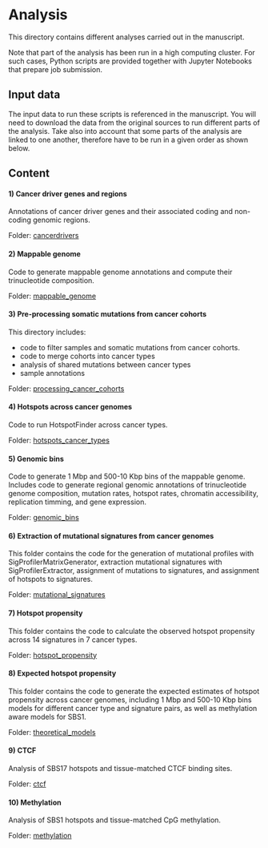 # Analysis

This directory contains different analyses carried out in the manuscript. 

Note that part of the analysis has been run in a high computing cluster. For such cases, Python scripts are provided together with Jupyter Notebooks that prepare job submission. 

## Input data

The input data to run these scripts is referenced in the manuscript. You will need to download the data from the original sources to run different parts of the analysis. Take also into account that some parts of the analysis are linked to one another, therefore have to be run in a given order as shown below. 

## Content

#### 1) Cancer driver genes and regions

Annotations of cancer driver genes and their associated coding and non-coding genomic regions. 

Folder: [cancerdrivers](https://github.com/bbglab/hotspot_propensity/tree/main/analysis/cancerdrivers)

#### 2) Mappable genome

Code to generate mappable genome annotations and compute their trinucleotide composition.

Folder: [mappable\_genome](https://github.com/bbglab/hotspot_propensity/tree/main/analysis/mappable_genome)

#### 3) Pre-processing somatic mutations from cancer cohorts

This directory includes:
- code to filter samples and somatic mutations from cancer cohorts. 
- code to merge cohorts into cancer types
- analysis of shared mutations between cancer types
- sample annotations

Folder: [processing\_cancer\_cohorts](https://github.com/bbglab/hotspot_propensity/tree/main/analysis/processing_cancer_cohorts)

#### 4) Hotspots across cancer genomes

Code to run HotspotFinder across cancer types.

Folder: [hotspots\_cancer\_types](https://github.com/bbglab/hotspot_propensity/tree/main/analysis/hotspots_cancer_types)

#### 5) Genomic bins

Code to generate 1 Mbp and 500-10 Kbp bins of the mappable genome. Includes code to generate regional genomic annotations of trinucleotide genome composition, mutation rates, hotspot rates, chromatin accessibility, replication timming, and gene expression. 

Folder: [genomic\_bins](https://github.com/bbglab/hotspot_propensity/tree/main/analysis/genomic_bins)

#### 6) Extraction of mutational signatures from cancer genomes

This folder contains the code for the generation of mutational profiles with SigProfilerMatrixGenerator, extraction mutational signatures with SigProfilerExtractor, assignment of mutations to signatures, and assignment of hotspots to signatures. 

Folder: [mutational\_signatures](https://github.com/bbglab/hotspot_propensity/tree/main/analysis/mutational_signatures/code)

#### 7) Hotspot propensity 

This folder contains the code to calculate the observed hotspot propensity across 14 signatures in 7 cancer types. 

Folder: [hotspot\_propensity](https://github.com/bbglab/hotspot_propensity/tree/main/analysis/hotspot_propensity)

#### 8) Expected hotspot propensity 

This folder contains the code to generate the expected estimates of hotspot propensity across cancer genomes, including 1 Mbp and 500-10 Kbp bins models for different cancer type and signature pairs, as well as methylation aware models for SBS1. 

Folder: [theoretical\_models](https://github.com/bbglab/hotspot_propensity/tree/main/analysis/theoretical_models)

#### 9) CTCF

Analysis of SBS17 hotspots and tissue-matched CTCF binding sites. 

Folder: [ctcf](https://github.com/bbglab/hotspot_propensity/tree/main/analysis/ctcf)

#### 10) Methylation

Analysis of SBS1 hotspots and tissue-matched CpG methylation. 

Folder: [methylation](https://github.com/bbglab/hotspot_propensity/tree/main/analysis/methylation)

